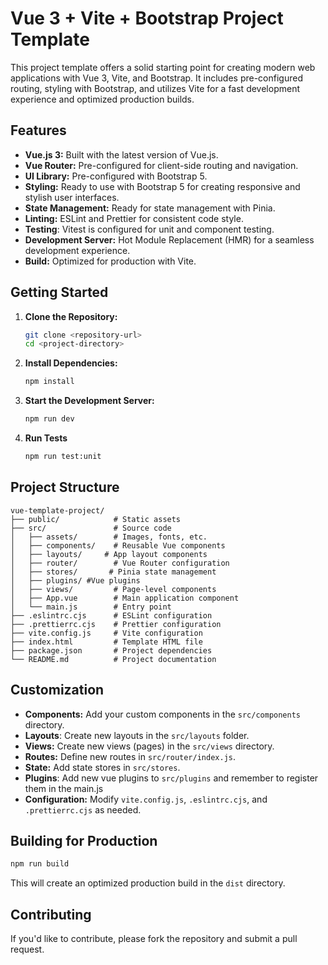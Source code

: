 # Vue 3 + Vite + Bootstrap Project Template

This project template offers a solid starting point for creating modern web applications with Vue 3, Vite, and Bootstrap. It includes pre-configured routing, styling with Bootstrap, and utilizes Vite for a fast development experience and optimized production builds.

## Features

- **Vue.js 3:** Built with the latest version of Vue.js.
- **Vue Router:** Pre-configured for client-side routing and navigation.
- **UI Library:** Pre-configured with Bootstrap 5.
- **Styling:** Ready to use with Bootstrap 5 for creating responsive and stylish user interfaces.
- **State Management:** Ready for state management with Pinia.
- **Linting:** ESLint and Prettier for consistent code style.
- **Testing**: Vitest is configured for unit and component testing.
- **Development Server:** Hot Module Replacement (HMR) for a seamless development experience.
- **Build:** Optimized for production with Vite.

## Getting Started

1.  **Clone the Repository:**

    ```bash
    git clone <repository-url>
    cd <project-directory>
    ```

2.  **Install Dependencies:**

    ```bash
    npm install
    ```

3.  **Start the Development Server:**

    ```bash
    npm run dev
    ```

4.  **Run Tests**

    ```bash
    npm run test:unit
    ```

## Project Structure

```
vue-template-project/
├── public/            # Static assets
├── src/               # Source code
│   ├── assets/        # Images, fonts, etc.
│   ├── components/    # Reusable Vue components
│   ├── layouts/     # App layout components
│   ├── router/        # Vue Router configuration
│   ├── stores/       # Pinia state management
│   ├── plugins/ #Vue plugins
│   ├── views/         # Page-level components
│   ├── App.vue        # Main application component
│   └── main.js        # Entry point
├── .eslintrc.cjs      # ESLint configuration
├── .prettierrc.cjs    # Prettier configuration
├── vite.config.js     # Vite configuration
├── index.html         # Template HTML file
├── package.json       # Project dependencies
└── README.md          # Project documentation
```

## Customization

- **Components:** Add your custom components in the `src/components` directory.
- **Layouts**: Create new layouts in the `src/layouts` folder.
- **Views:** Create new views (pages) in the `src/views` directory.
- **Routes:** Define new routes in `src/router/index.js`.
- **State:** Add state stores in `src/stores`.
- **Plugins**: Add new vue plugins to `src/plugins` and remember to register them in the main.js
- **Configuration:** Modify `vite.config.js`, `.eslintrc.cjs`, and `.prettierrc.cjs` as needed.

## Building for Production

```bash
npm run build
```

This will create an optimized production build in the `dist` directory.

## Contributing

If you'd like to contribute, please fork the repository and submit a pull request.
